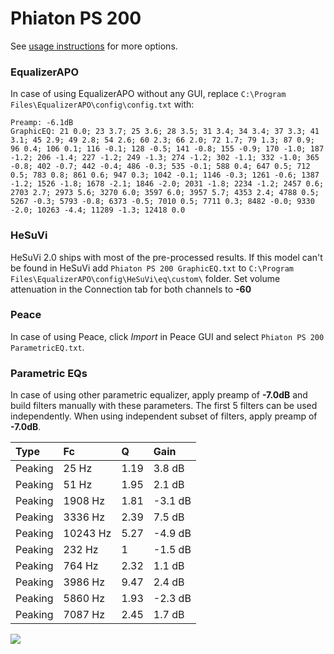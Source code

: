 # Phiaton PS 200
See [usage instructions](https://github.com/jaakkopasanen/AutoEq#usage) for more options.

### EqualizerAPO
In case of using EqualizerAPO without any GUI, replace `C:\Program Files\EqualizerAPO\config\config.txt`
with:
```
Preamp: -6.1dB
GraphicEQ: 21 0.0; 23 3.7; 25 3.6; 28 3.5; 31 3.4; 34 3.4; 37 3.3; 41 3.1; 45 2.9; 49 2.8; 54 2.6; 60 2.3; 66 2.0; 72 1.7; 79 1.3; 87 0.9; 96 0.4; 106 0.1; 116 -0.1; 128 -0.5; 141 -0.8; 155 -0.9; 170 -1.0; 187 -1.2; 206 -1.4; 227 -1.2; 249 -1.3; 274 -1.2; 302 -1.1; 332 -1.0; 365 -0.8; 402 -0.7; 442 -0.4; 486 -0.3; 535 -0.1; 588 0.4; 647 0.5; 712 0.5; 783 0.8; 861 0.6; 947 0.3; 1042 -0.1; 1146 -0.3; 1261 -0.6; 1387 -1.2; 1526 -1.8; 1678 -2.1; 1846 -2.0; 2031 -1.8; 2234 -1.2; 2457 0.6; 2703 2.7; 2973 5.6; 3270 6.0; 3597 6.0; 3957 5.7; 4353 2.4; 4788 0.5; 5267 -0.3; 5793 -0.8; 6373 -0.5; 7010 0.5; 7711 0.3; 8482 -0.0; 9330 -2.0; 10263 -4.4; 11289 -1.3; 12418 0.0
```

### HeSuVi
HeSuVi 2.0 ships with most of the pre-processed results. If this model can't be found in HeSuVi add
`Phiaton PS 200 GraphicEQ.txt` to `C:\Program Files\EqualizerAPO\config\HeSuVi\eq\custom\` folder.
Set volume attenuation in the Connection tab for both channels to **-60**

### Peace
In case of using Peace, click *Import* in Peace GUI and select `Phiaton PS 200 ParametricEQ.txt`.

### Parametric EQs
In case of using other parametric equalizer, apply preamp of **-7.0dB** and build filters manually
with these parameters. The first 5 filters can be used independently.
When using independent subset of filters, apply preamp of **-7.0dB**.

| Type    | Fc       |    Q | Gain    |
|:--------|:---------|:-----|:--------|
| Peaking | 25 Hz    | 1.19 | 3.8 dB  |
| Peaking | 51 Hz    | 1.95 | 2.1 dB  |
| Peaking | 1908 Hz  | 1.81 | -3.1 dB |
| Peaking | 3336 Hz  | 2.39 | 7.5 dB  |
| Peaking | 10243 Hz | 5.27 | -4.9 dB |
| Peaking | 232 Hz   | 1    | -1.5 dB |
| Peaking | 764 Hz   | 2.32 | 1.1 dB  |
| Peaking | 3986 Hz  | 9.47 | 2.4 dB  |
| Peaking | 5860 Hz  | 1.93 | -2.3 dB |
| Peaking | 7087 Hz  | 2.45 | 1.7 dB  |

![](https://raw.githubusercontent.com/jaakkopasanen/AutoEq/master/results/innerfidelity/sbaf-serious/Phiaton%20PS%20200/Phiaton%20PS%20200.png)